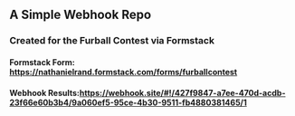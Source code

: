 ## A Simple Webhook Repo
### Created for the Furball Contest via Formstack

#### Formstack Form: https://nathanielrand.formstack.com/forms/furballcontest

#### Webhook Results:https://webhook.site/#!/427f9847-a7ee-470d-acdb-23f66e60b3b4/9a060ef5-95ce-4b30-9511-fb4880381465/1
